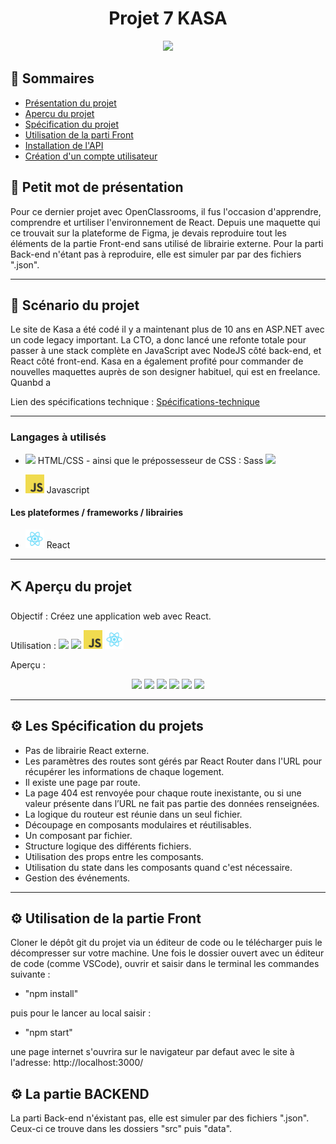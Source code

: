<h1 align="center">Projet 7 KASA</h1>

<div align="center"><img height="180" src="https://i31.servimg.com/u/f31/13/52/99/79/imgrea10.png"></div>

## 📝 Sommaires

- [Présentation du projet](#présentation)
- [Aperçu du projet](#projet)
- [Spécification du projet](#specification)
- [Utilisation de la parti Front](#utilisation)
- [Installation de l'API](#api)
- [Création d'un compte utilisateur](#utilisateur)

## 💭 Petit mot de présentation <a name = "présentation"></a>

Pour ce dernier projet avec OpenClassrooms, il fus l'occasion d'apprendre, comprendre et urtiliser l'environnement de React. Depuis une maquette qui ce trouvait sur la plateforme de Figma, je devais reproduire tout les éléments de la partie Front-end sans utilisé de librairie externe.
Pour la parti Back-end n'étant pas à reproduire, elle est simuler par par des fichiers ".json".

---

## :movie_camera: Scénario du projet

Le site de Kasa a été codé il y a maintenant plus de 10 ans en ASP.NET avec un code legacy important.
La CTO, a donc lancé une refonte totale pour passer à une stack complète en JavaScript avec NodeJS côté back-end, et React côté front-end.
Kasa en a également profité pour commander de nouvelles maquettes auprès de son designer habituel, qui est en freelance.
Quanbd a

Lien des spécifications technique : [Spécifications-technique](https://drive.google.com/file/d/1wfPkogCfQTy7tiaiKpnF6hAmYTQ9fT31/view?usp=sharing)

---

### Langages à utilisés

- <img height="30" src="https://i31.servimg.com/u/f31/13/52/99/79/logo_h11.png"> HTML/CSS - ainsi que le prépossesseur de CSS : Sass <img height="30" src="https://upload.wikimedia.org/wikipedia/commons/thumb/9/96/Sass_Logo_Color.svg/2560px-Sass_Logo_Color.svg.png">

- <img height="30" src="https://raw.githubusercontent.com/github/explore/80688e429a7d4ef2fca1e82350fe8e3517d3494d/topics/javascript/javascript.png"> Javascript

#### Les plateformes / frameworks / librairies

- <img height="30" src="https://raw.githubusercontent.com/github/explore/80688e429a7d4ef2fca1e82350fe8e3517d3494d/topics/react/react.png"> React

---

## ⛏️ Aperçu du projet <a name = "projet"></a>

Objectif : Créez une application web avec React.

Utilisation : <img height="30" src="https://i31.servimg.com/u/f31/13/52/99/79/logo_h11.png"> <img height="30" src="https://upload.wikimedia.org/wikipedia/commons/thumb/9/96/Sass_Logo_Color.svg/2560px-Sass_Logo_Color.svg.png"> <img height="30" src="https://raw.githubusercontent.com/github/explore/80688e429a7d4ef2fca1e82350fe8e3517d3494d/topics/javascript/javascript.png"> <img height="30" src="https://raw.githubusercontent.com/github/explore/80688e429a7d4ef2fca1e82350fe8e3517d3494d/topics/react/react.png">

Aperçu :

<div align="center"><img height="300" src="https://i31.servimg.com/u/f31/13/52/99/79/kasa_011.png"> <img height="300" src="https://i31.servimg.com/u/f31/13/52/99/79/kasa_010.png"> <img height="300" src="https://i31.servimg.com/u/f31/13/52/99/79/kasa_013.png"> <img height="300" src="https://i31.servimg.com/u/f31/13/52/99/79/kasa_012.png"> <img height="300" src="https://i31.servimg.com/u/f31/13/52/99/79/kasa_015.png"> <img height="300" src="https://i31.servimg.com/u/f31/13/52/99/79/kasa_014.png"></div>

---

## :gear: Les Spécification du projets <a name = "specification"></a>

- Pas de librairie React externe.
- Les paramètres des routes sont gérés par React Router dans l'URL pour récupérer les informations de chaque logement.
- Il existe une page par route.
- La page 404 est renvoyée pour chaque route inexistante, ou si une valeur présente dans l’URL ne fait pas partie des données renseignées.
- La logique du routeur est réunie dans un seul fichier.
- Découpage en composants modulaires et réutilisables.
- Un composant par fichier.
- Structure logique des différents fichiers.
- Utilisation des props entre les composants.
- Utilisation du state dans les composants quand c'est nécessaire.
- Gestion des événements.

---

## :gear: Utilisation de la partie Front <a name = "utilisation"></a>

Cloner le dépôt git du projet via un éditeur de code ou le télécharger puis le décompresser sur votre machine. Une fois le dossier ouvert avec un éditeur de code (comme VSCode), ouvrir et saisir dans le terminal les commandes suivante :

- "npm install"

puis pour le lancer au local saisir :

- "npm start"

une page internet s'ouvrira sur le navigateur par defaut avec le site à l'adresse: http://localhost:3000/

## :gear: La partie BACKEND <a name = "api"></a>

La parti Back-end n'éxistant pas, elle est simuler par des fichiers ".json".
Ceux-ci ce trouve dans les dossiers "src" puis "data".
